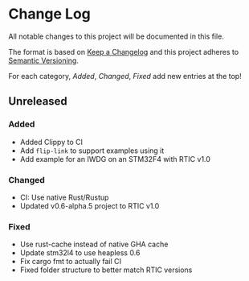# Change Log

All notable changes to this project will be documented in this file.

The format is based on [Keep a Changelog](http://keepachangelog.com/)
and this project adheres to [Semantic Versioning](http://semver.org/).

For each category, *Added*, *Changed*, *Fixed* add new entries at the top!

## Unreleased

### Added

- Added Clippy to CI
- Add `flip-link` to support examples using it
- Add example for an IWDG on an STM32F4 with RTIC v1.0

### Changed

- CI: Use native Rust/Rustup
- Updated v0.6-alpha.5 project to RTIC v1.0

### Fixed

- Use rust-cache instead of native GHA cache
- Update stm32l4 to use heapless 0.6
- Fix cargo fmt to actually fail CI
- Fixed folder structure to better match RTIC versions
